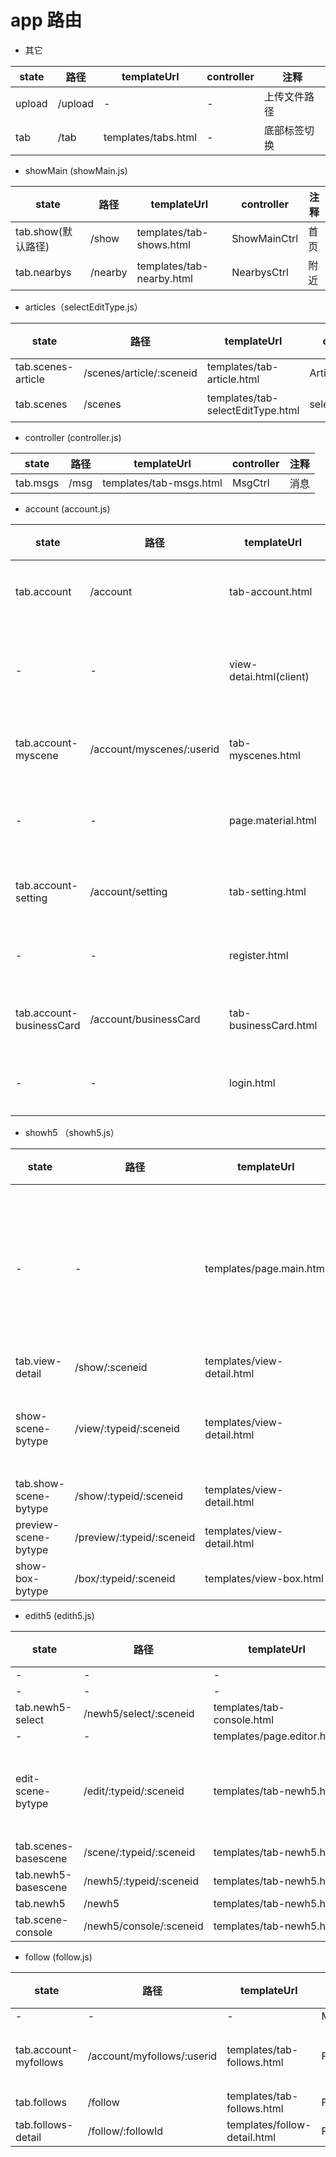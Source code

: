 # app 路由

- 其它

state  | 路径      | templateUrl         | controller | 注释
------ | ------- | ------------------- | ---------- | ------
upload | /upload | -                   | -          | 上传文件路径
tab    | /tab    | templates/tabs.html | -          | 底部标签切换

- showMain (showMain.js)

state          | 路径      | templateUrl               | controller   | 注释
-------------- | ------- | ------------------------- | ------------ | --
tab.show(默认路径) | /show   | templates/tab-shows.html  | ShowMainCtrl | 首页
tab.nearbys    | /nearby | templates/tab-nearby.html | NearbysCtrl  | 附近

- articles（selectEditType.js）

state              | 路径                       | templateUrl                       | controller      | 注释
------------------ | ------------------------ | --------------------------------- | --------------- | --
tab.scenes-article | /scenes/article/:sceneid | templates/tab-article.html        | ArticleShowCtrl | -
tab.scenes         | /scenes                  | templates/tab-selectEditType.html | selectEditType  | 创作

- controller (controller.js)

state    | 路径   | templateUrl             | controller | 注释
-------- | ---- | ----------------------- | ---------- | --
tab.msgs | /msg | templates/tab-msgs.html | MsgCtrl    | 消息

- account (account.js)

state                    | 路径                        | templateUrl             | controller        | 注释
------------------------ | ------------------------- | ----------------------- | ----------------- | ------
tab.account              | /account                  | tab-account.html        | AccountCtrl       | 我的主页
-                        | -                         | view-detai.html(client) | VerifyCtrl(?)     | 邮箱激活链接
tab.account-myscene      | /account/myscenes/:userid | tab-myscenes.html       | MySceneCtrl       | 我的作品
-                        | -                         | page.material.html      | PageMaterialCtrl  | 素材库页面
tab.account-setting      | /account/setting          | tab-setting.html        | SettingController | 我的设置
-                        | -                         | register.html           | RegisterCtrl      | 注册页面
tab.account-businessCard | /account/businessCard     | tab-businessCard.html   | BusinessCardCtrl  | 我的名片
-                        | -                         | login.html              | LoginCtrl         | 登录页面

- showh5 （showh5.js）

state                 | 路径                        | templateUrl                | controller    | 注释
--------------------- | ------------------------- | -------------------------- | ------------- | -----------
-                     | -                         | templates/page.main.html   | PageMainCtrl  | 名片相册的单个滑动页面
tab.view-detail       | /show/:sceneid            | templates/view-detail.html | ShowH5Ctrl    | -
show-scene-bytype     | /view/:typeid/:sceneid    | templates/view-detail.html | ShowH5Ctrl    | 场景展示页面
tab.show-scene-bytype | /show/:typeid/:sceneid    | templates/view-detail.html | ShowH5Ctrl    | -
preview-scene-bytype  | /preview/:typeid/:sceneid | templates/view-detail.html | PreviewH5Ctrl | -
show-box-bytype       | /box/:typeid/:sceneid     | templates/view-box.html    | ViewBoxCtrl   | -

- edith5 (edith5.js)

state                | 路径                      | templateUrl                | controller       | 注释
-------------------- | ----------------------- | -------------------------- | ---------------- | ------
-                    | -                       | -                          | StyleConsoleCtrl | -
-                    | -                       | -                          | CompStyleCtrl    | -
tab.newh5-select     | /newh5/select/:sceneid  | templates/tab-console.html | SelectH5Ctrl     | -
-                    | -                       | templates/page.editor.html | EditPageCtrl     | -
edit-scene-bytype    | /edit/:typeid/:sceneid  | templates/tab-newh5.html   | EditH5Ctrl       | 编辑场景页面
tab.scenes-basescene | /scene/:typeid/:sceneid | templates/tab-newh5.html   | EditH5Ctrl       | -
tab.newh5-basescene  | /newh5/:typeid/:sceneid | templates/tab-newh5.html   | EditH5Ctrl       | -
tab.newh5            | /newh5                  | templates/tab-newh5.html   | EditH5Ctrl       | -
tab.scene-console    | /newh5/console/:sceneid | templates/tab-newh5.html   | EditH5Ctrl       | -

- follow (follow.js)

state                 | 路径                         | templateUrl                  | controller       | 注释
--------------------- | -------------------------- | ---------------------------- | ---------------- | ----
-                     | -                          | -                            | MySceneCtrl1...  | -
tab.account-myfollows | /account/myfollows/:userid | templates/tab-follows.html   | FollowsCtrl      | 我的收藏
tab.follows           | /follow                    | templates/tab-follows.html   | FollowsCtrl      | -
tab.follows-detail    | /follow/:followId          | templates/follow-detail.html | FollowDetailCtrl | -
